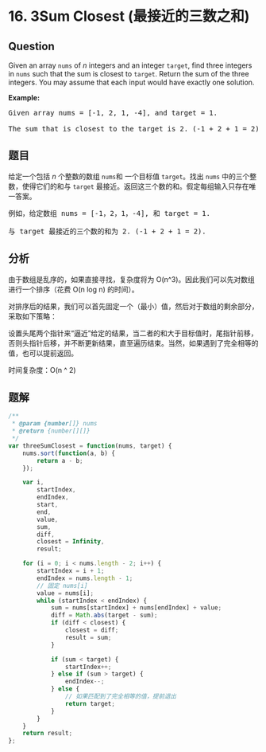 # 16. 3Sum Closest (最接近的三数之和)

## Question

Given an array `nums` of _n_ integers and an integer `target`, find three integers in `nums` such that the sum is closest to `target`. Return the sum of the three integers. You may assume that each input would have exactly one solution.

**Example:**

<pre>Given array nums = [-1, 2, 1, -4], and target = 1.

The sum that is closest to the target is 2. (-1 + 2 + 1 = 2).
</pre>

## 题目

给定一个包括 _n_ 个整数的数组 `nums`和 一个目标值 `target`。找出 `nums` 中的三个整数，使得它们的和与 `target` 最接近。返回这三个数的和。假定每组输入只存在唯一答案。

<pre>例如，给定数组 nums = [-1，2，1，-4], 和 target = 1.

与 target 最接近的三个数的和为 2. (-1 + 2 + 1 = 2).
</pre>

## 分析

由于数组是乱序的，如果直接寻找，复杂度将为 O(n^3)。因此我们可以先对数组进行一个排序（花费 O(n log n) 的时间）。

对排序后的结果，我们可以首先固定一个（最小）值，然后对于数组的剩余部分，采取如下策略：

设置头尾两个指针来“逼近”给定的结果，当二者的和大于目标值时，尾指针前移，否则头指针后移，并不断更新结果，直至遍历结束。当然，如果遇到了完全相等的值，也可以提前返回。

时间复杂度：O(n ^ 2)

## 题解

```javascript
/**
 * @param {number[]} nums
 * @return {number[][]}
 */
var threeSumClosest = function(nums, target) {
    nums.sort(function(a, b) {
        return a - b;
    });

    var i,
        startIndex,
        endIndex,
        start,
        end,
        value,
        sum,
        diff,
        closest = Infinity,
        result;

    for (i = 0; i < nums.length - 2; i++) {
        startIndex = i + 1;
        endIndex = nums.length - 1;
        // 固定 nums[i]
        value = nums[i];
        while (startIndex < endIndex) {
            sum = nums[startIndex] + nums[endIndex] + value;
            diff = Math.abs(target - sum);
            if (diff < closest) {
                closest = diff;
                result = sum;
            }

            if (sum < target) {
                startIndex++;
            } else if (sum > target) {
                endIndex--;
            } else {
                // 如果匹配到了完全相等的值，提前退出
                return target;
            }
        }
    }
    return result;
};
```
